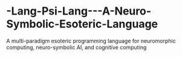 # -Lang-Psi-Lang---A-Neuro-Symbolic-Esoteric-Language
A multi-paradigm esoteric programming language for neuromorphic computing, neuro-symbolic AI, and cognitive computing
